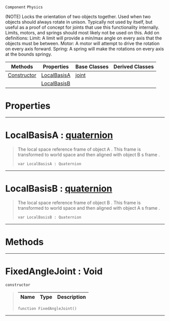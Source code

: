  `Component` `Physics`



(NOTE) Locks the orientation of two objects together. Used when two objects should always rotate in unison. Typically not used by itself, but useful as a proof of concept for joints that use this functionality internally. Limits, motors, and springs should most likely not be used on this. Add on definitions: Limit: A limit will provide a min/max angle on every axis that the objects must be between. Motor: A motor will attempt to drive the rotation on every axis forward. Spring: A spring will make the rotations on every axis at the bounds springy.

|Methods|Properties|Base Classes|Derived Classes|
|---|---|---|---|
|[ Constructor](fixedanglejoint.md#fixedanglejoint-void)|[ LocalBasisA](fixedanglejoint.md#localbasisa-zilch-engine)|[joint](joint.md)| |
| |[ LocalBasisB](fixedanglejoint.md#localbasisb-zilch-engine)| | |


 #  Properties


---  
 #  LocalBasisA : [quaternion](../nada_base_types/quaternion.md)

> The local space reference frame of object A . This frame is transformed to world space and then aligned with object B s frame . 
> ``` lang=cpp, name=Nada
> var LocalBasisA : Quaternion


---  
 #  LocalBasisB : [quaternion](../nada_base_types/quaternion.md)

> The local space reference frame of object B . This frame is transformed to world space and then aligned with object A s frame . 
> ``` lang=cpp, name=Nada
> var LocalBasisB : Quaternion


---  
 #  Methods


---  
 #  FixedAngleJoint : Void

 `constructor`

> 
> |Name|Type|Description|
> |---|---|---|
> ``` lang=cpp, name=Nada
> function FixedAngleJoint()
> ``` 


---  
 

 